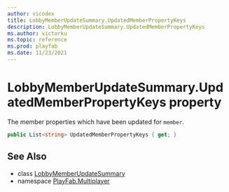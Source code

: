 ```yaml
---
author: vicodex
title: LobbyMemberUpdateSummary.UpdatedMemberPropertyKeys
description: LobbyMemberUpdateSummary.UpdatedMemberPropertyKeys
ms.author: victorku
ms.topic: reference
ms.prod: playfab
ms.date: 11/23/2021
---
```


# LobbyMemberUpdateSummary.UpdatedMemberPropertyKeys property

The member properties which have been updated for `member`.

```csharp
public List<string> UpdatedMemberPropertyKeys { get; }
```

## See Also

* class [LobbyMemberUpdateSummary](../LobbyMemberUpdateSummary.md)
* namespace [PlayFab.Multiplayer](../../PlayFabMultiplayerSDK.md)
